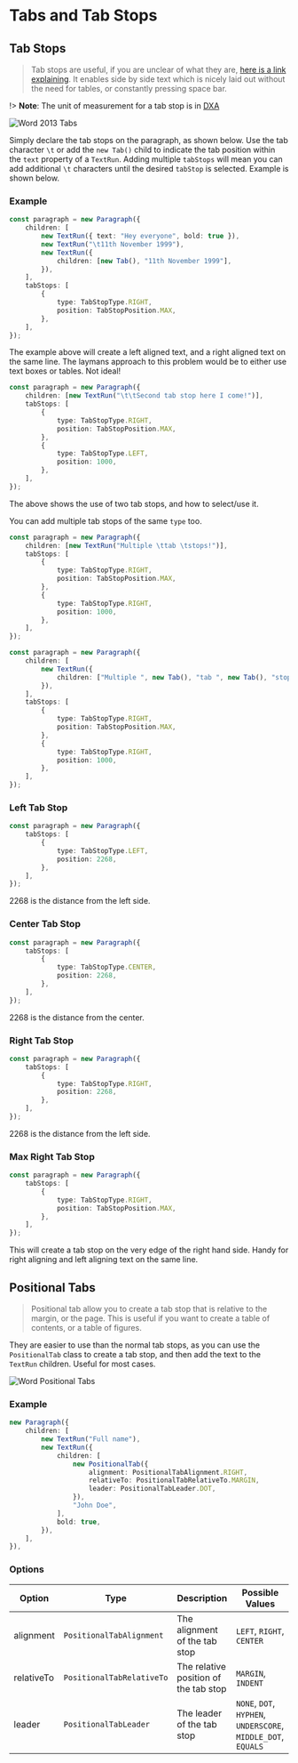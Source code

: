 # Tabs and Tab Stops

## Tab Stops

> Tab stops are useful, if you are unclear of what they are, [here is a link explaining](https://en.wikipedia.org/wiki/Tab_stop). It enables side by side text which is nicely laid out without the need for tables, or constantly pressing space bar.

!> **Note**: The unit of measurement for a tab stop is in [DXA](https://stackoverflow.com/questions/14360183/default-wordml-unit-measurement-pixel-or-point-or-inches)

![Word 2013 Tabs](https://support.content.office.net/en-us/media/d75ca75d-9fe9-4d46-9a8b-4534c13acbc5.png "Word 2013 Tab Stops")

Simply declare the tab stops on the paragraph, as shown below. Use the tab character `\t` or add the `new Tab()` child to indicate the tab position within the `text` property of a `TextRun`. Adding multiple `tabStops` will mean you can add additional `\t` characters until the desired `tabStop` is selected. Example is shown below.

### Example

```ts
const paragraph = new Paragraph({
    children: [
        new TextRun({ text: "Hey everyone", bold: true }),
        new TextRun("\t11th November 1999"),
        new TextRun({
            children: [new Tab(), "11th November 1999"],
        }),
    ],
    tabStops: [
        {
            type: TabStopType.RIGHT,
            position: TabStopPosition.MAX,
        },
    ],
});
```

The example above will create a left aligned text, and a right aligned text on the same line. The laymans approach to this problem would be to either use text boxes or tables. Not ideal!

```ts
const paragraph = new Paragraph({
    children: [new TextRun("\t\tSecond tab stop here I come!")],
    tabStops: [
        {
            type: TabStopType.RIGHT,
            position: TabStopPosition.MAX,
        },
        {
            type: TabStopType.LEFT,
            position: 1000,
        },
    ],
});
```

The above shows the use of two tab stops, and how to select/use it.

You can add multiple tab stops of the same `type` too.

```ts
const paragraph = new Paragraph({
    children: [new TextRun("Multiple \ttab \tstops!")],
    tabStops: [
        {
            type: TabStopType.RIGHT,
            position: TabStopPosition.MAX,
        },
        {
            type: TabStopType.RIGHT,
            position: 1000,
        },
    ],
});

const paragraph = new Paragraph({
    children: [
        new TextRun({
            children: ["Multiple ", new Tab(), "tab ", new Tab(), "stops!"],
        }),
    ],
    tabStops: [
        {
            type: TabStopType.RIGHT,
            position: TabStopPosition.MAX,
        },
        {
            type: TabStopType.RIGHT,
            position: 1000,
        },
    ],
});
```

### Left Tab Stop

```ts
const paragraph = new Paragraph({
    tabStops: [
        {
            type: TabStopType.LEFT,
            position: 2268,
        },
    ],
});
```

2268 is the distance from the left side.

### Center Tab Stop

```ts
const paragraph = new Paragraph({
    tabStops: [
        {
            type: TabStopType.CENTER,
            position: 2268,
        },
    ],
});
```

2268 is the distance from the center.

### Right Tab Stop

```ts
const paragraph = new Paragraph({
    tabStops: [
        {
            type: TabStopType.RIGHT,
            position: 2268,
        },
    ],
});
```

2268 is the distance from the left side.

### Max Right Tab Stop

```ts
const paragraph = new Paragraph({
    tabStops: [
        {
            type: TabStopType.RIGHT,
            position: TabStopPosition.MAX,
        },
    ],
});
```

This will create a tab stop on the very edge of the right hand side. Handy for right aligning and left aligning text on the same line.

## Positional Tabs

> Positional tab allow you to create a tab stop that is relative to the margin, or the page. This is useful if you want to create a table of contents, or a table of figures.

They are easier to use than the normal tab stops, as you can use the `PositionalTab` class to create a tab stop, and then add the text to the `TextRun` children. Useful for most cases.

![Word Positional Tabs](https://user-images.githubusercontent.com/26860966/209019464-d4b50236-c324-4cdb-8139-b9d172b1b993.png "Word Positional Tabs")

### Example

```ts
new Paragraph({
    children: [
        new TextRun("Full name"),
        new TextRun({
            children: [
                new PositionalTab({
                    alignment: PositionalTabAlignment.RIGHT,
                    relativeTo: PositionalTabRelativeTo.MARGIN,
                    leader: PositionalTabLeader.DOT,
                }),
                "John Doe",
            ],
            bold: true,
        }),
    ],
}),
```

### Options

| Option     | Type                      | Description                           | Possible Values                                               |
| ---------- | ------------------------- | ------------------------------------- | ------------------------------------------------------------- |
| alignment  | `PositionalTabAlignment`  | The alignment of the tab stop         | `LEFT`, `RIGHT`, `CENTER`                                     |
| relativeTo | `PositionalTabRelativeTo` | The relative position of the tab stop | `MARGIN`, `INDENT`                                            |
| leader     | `PositionalTabLeader`     | The leader of the tab stop            | `NONE`, `DOT`, `HYPHEN`, `UNDERSCORE`, `MIDDLE_DOT`, `EQUALS` |
